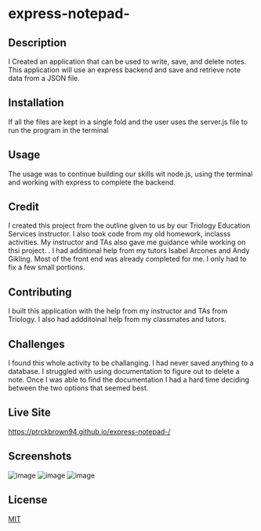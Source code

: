 # express-notepad-

## Description 
I Created an application that can be used to write, save, and delete notes. This application will use an express backend and save and retrieve note data from a JSON file.


## Installation 
If all the files are kept in a single fold and the user uses the server.js file to run the program in the terminal 

## Usage
The usage was to continue building our skills wit node.js, using the terminal and working with express to complete the backend. 

## Credit
I created this project from the outline given to us by our Triology Education Services instructor. I also took code from my old homework, inclasss activities. My instructor and TAs also  gave me guidance while working on thsi project. . I had additional help from my tutors Isabel Arcones and Andy Gikling. Most of the front end was already completed for me. I only had to fix a few small portions. 

## Contributing 
I built this application with the help from my instructor and TAs from Triology. I also had addditoinal help from my classmates and tutors. 

## Challenges
I found this whole activity to be challanging. I had never saved anything to a database.  I struggled with using documentation to figure out to delete a note. Once I was able to find the documentation I had a hard time deciding between the two options that seemed best. 

## Live Site
https://ptrckbrown94.github.io/express-notepad-/

## Screenshots
![image]()
![image]()
![image]()


## License
[MIT](https://choosealicense.com/licenses/mit/)